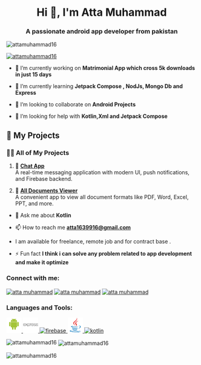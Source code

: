 <h1 align="center">Hi 👋, I'm Atta Muhammad</h1>
<h3 align="center">A passionate android app developer from pakistan</h3>

<p align="left"> <img src="https://komarev.com/ghpvc/?username=attamuhammad16&label=Profile%20views&color=0e75b6&style=flat" alt="attamuhammad16" /> </p>

<p align="left"> <a href="https://github.com/ryo-ma/github-profile-trophy"><img src="https://github-profile-trophy.vercel.app/?username=attamuhammad16" alt="attamuhammad16" /></a> </p>

- 🔭 I’m currently working on **Matrimonial App which cross 5k downloads in just 15 days**

- 🌱 I’m currently learning **Jetpack Compose , NodJs, Mongo Db and Express**

- 👯 I’m looking to collaborate on **Android Projects**

- 🤝 I’m looking for help with **Kotlin,Xml and Jetpack Compose**


## 🚀 My Projects

### 👨‍💻 All of My Projects

1. 💬 [**Chat App**](https://github.com/AttaMuhammad16/Chat-Sphere-App)  
   A real-time messaging application with modern UI, push notifications, and Firebase backend.

2. 📄 [**All Documents Viewer**](https://github.com/AttaMuhammad16/AllDocumentViewer)  
   A convenient app to view all document formats like PDF, Word, Excel, PPT, and more.


- 💬 Ask me about **Kotlin**

- 📫 How to reach me **atta1639916@gmail.com**

- I am available for freelance, remote job and for contract base .

- ⚡ Fun fact **I think i can solve any problem related to app development and make it optimize**


<h3 align="left">Connect with me:</h3>
<p align="left">
<a href="https://dev.to/atta muhammad" target="blank"><img align="center" src="https://raw.githubusercontent.com/rahuldkjain/github-profile-readme-generator/master/src/images/icons/Social/devto.svg" alt="atta muhammad" height="30" width="40" /></a>
<a href="https://www.linkedin.com/in/atta-muhammad-787984267" target="blank"><img align="center" src="https://raw.githubusercontent.com/rahuldkjain/github-profile-readme-generator/master/src/images/icons/Social/linked-in-alt.svg" alt="atta muhammad" height="30" width="40" /></a>
<a href="https://www.facebook.com/share/1Fdk3jNBBb" target="blank"><img align="center" src="https://raw.githubusercontent.com/rahuldkjain/github-profile-readme-generator/master/src/images/icons/Social/facebook.svg" alt="atta muhammad" height="30" width="40" /></a>
</p>

<h3 align="left">Languages and Tools:</h3>
<p align="left"> <a href="https://developer.android.com" target="_blank" rel="noreferrer"> <img src="https://raw.githubusercontent.com/devicons/devicon/master/icons/android/android-original-wordmark.svg" alt="android" width="40" height="40"/> </a> <a href="https://expressjs.com" target="_blank" rel="noreferrer"> <img src="https://raw.githubusercontent.com/devicons/devicon/master/icons/express/express-original-wordmark.svg" alt="express" width="40" height="40"/> </a> <a href="https://firebase.google.com/" target="_blank" rel="noreferrer"> <img src="https://www.vectorlogo.zone/logos/firebase/firebase-icon.svg" alt="firebase" width="40" height="40"/> </a> <a href="https://www.java.com" target="_blank" rel="noreferrer"> <img src="https://raw.githubusercontent.com/devicons/devicon/master/icons/java/java-original.svg" alt="java" width="40" height="40"/> </a> <a href="https://kotlinlang.org" target="_blank" rel="noreferrer"> <img src="https://www.vectorlogo.zone/logos/kotlinlang/kotlinlang-icon.svg" alt="kotlin" width="40" height="40"/> </a> </p>

<p><img align="left" src="https://github-readme-stats.vercel.app/api/top-langs?username=attamuhammad16&show_icons=true&locale=en&layout=compact" alt="attamuhammad16" /></p>

<p>&nbsp;<img align="center" src="https://github-readme-stats.vercel.app/api?username=attamuhammad16&show_icons=true&locale=en" alt="attamuhammad16" /></p>

<p><img align="center" src="https://github-readme-streak-stats.herokuapp.com/?user=attamuhammad16&" alt="attamuhammad16" /></p>
